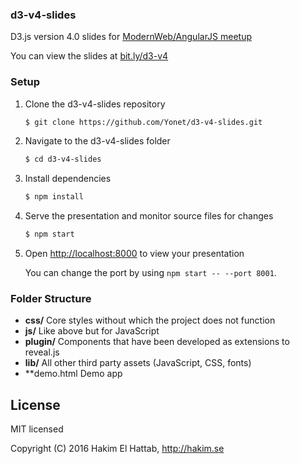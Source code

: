 ### d3-v4-slides

D3.js version 4.0 slides for [ModernWeb/AngularJS meetup](https://www.meetup.com/modernweb/events/232875869/) 

You can view the slides at [bit.ly/d3-v4](https://yonet.github.io/d3-v4-slides/)

### Setup

1. Clone the d3-v4-slides repository
   ```sh
   $ git clone https://github.com/Yonet/d3-v4-slides.git
   ```

1. Navigate to the d3-v4-slides folder
   ```sh
   $ cd d3-v4-slides
   ```

1. Install dependencies
   ```sh
   $ npm install
   ```

1. Serve the presentation and monitor source files for changes
   ```sh
   $ npm start
   ```

1. Open <http://localhost:8000> to view your presentation

   You can change the port by using `npm start -- --port 8001`.


### Folder Structure
- **css/** Core styles without which the project does not function
- **js/** Like above but for JavaScript
- **plugin/** Components that have been developed as extensions to reveal.js
- **lib/** All other third party assets (JavaScript, CSS, fonts)
- **demo.html Demo app


## License

MIT licensed

Copyright (C) 2016 Hakim El Hattab, http://hakim.se
